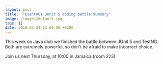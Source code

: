 ```yaml
---
layout: post
title:  "Event#61 JUnit 5 coding battle Summary"
image: /images/default.jpg
tags: []
date: 2018-05-24 13:09:00 +0200
---
```


This week on Java club
we finished the battle between JUnit 5 and TestNG. Both are extremely powerful, so don't be afraid to make incorrect choice. []()

Join us next Thursday, at 10:00 in Jamaica (room 223)

